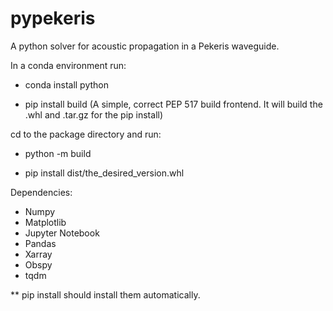 # pypekeris
A python solver for acoustic propagation in a Pekeris waveguide.


In a conda environment run:

- conda install python 

- pip install build (A simple, correct PEP 517 build frontend. It will build the .whl and .tar.gz for the pip install)

cd to the package directory and run:

- python -m build

- pip install dist/the_desired_version.whl


Dependencies:

- Numpy
- Matplotlib
- Jupyter Notebook
- Pandas
- Xarray
- Obspy
- tqdm

** pip install should install them automatically.
